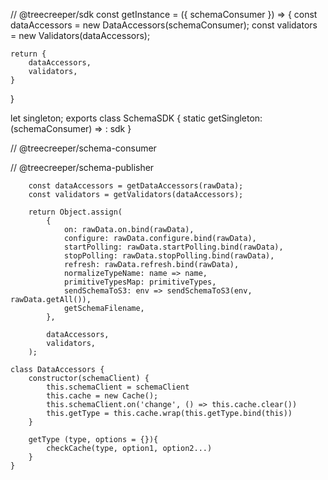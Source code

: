 // @treecreeper/sdk
const getInstance = ({
schemaConsumer
}) => {
const dataAccessors = new DataAccessors(schemaConsumer);
const validators = new Validators(dataAccessors);

    return {
        dataAccessors,
        validators,
    }

}

let singleton;
exports class SchemaSDK {
static getSingleton: (schemaConsumer) => : sdk
}

// @treecreeper/schema-consumer

// @treecreeper/schema-publisher

        const dataAccessors = getDataAccessors(rawData);
        const validators = getValidators(dataAccessors);

        return Object.assign(
            {
                on: rawData.on.bind(rawData),
                configure: rawData.configure.bind(rawData),
                startPolling: rawData.startPolling.bind(rawData),
                stopPolling: rawData.stopPolling.bind(rawData),
                refresh: rawData.refresh.bind(rawData),
                normalizeTypeName: name => name,
                primitiveTypesMap: primitiveTypes,
                sendSchemaToS3: env => sendSchemaToS3(env, rawData.getAll()),
                getSchemaFilename,
            },

            dataAccessors,
            validators,
        );


```
class DataAccessors {
    constructor(schemaClient) {
        this.schemaClient = schemaClient
        this.cache = new Cache();
        this.schemaClient.on('change', () => this.cache.clear())
        this.getType = this.cache.wrap(this.getType.bind(this))
    }

    getType (type, options = {}){
        checkCache(type, option1, option2...)
    }
}
```
